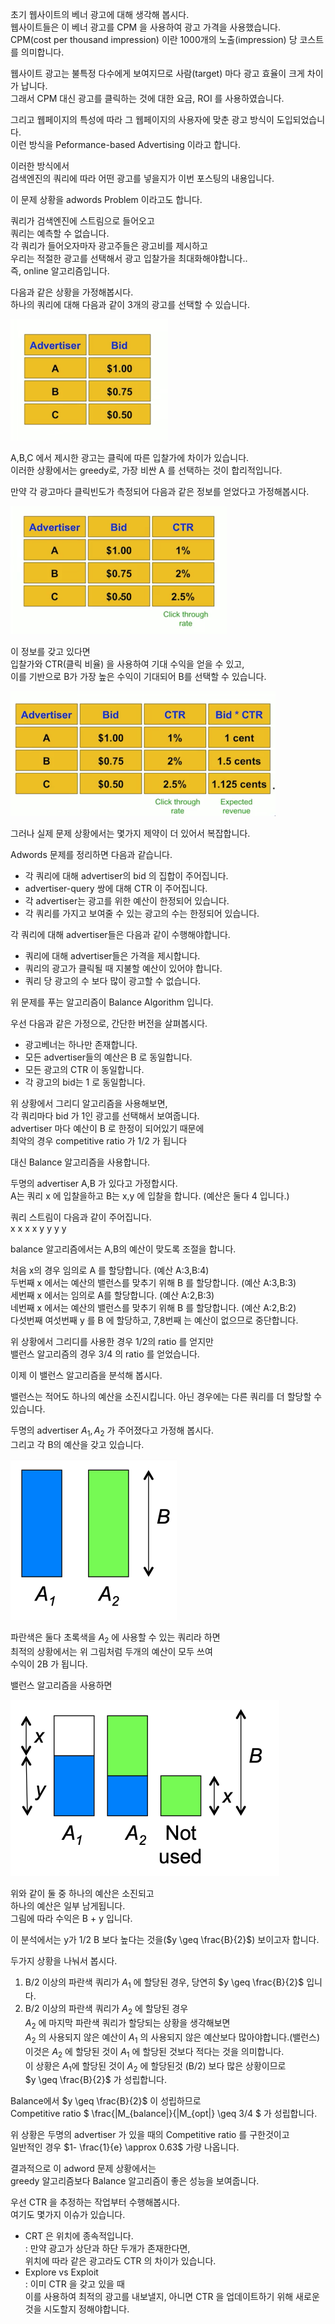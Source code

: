 

초기 웹사이트의 베너 광고에 대해 생각해 봅시다.  
웹사이트들은 이 베너 광고를 CPM 을 사용하여 광고 가격을 사용했습니다.  
CPM(cost per thousand impression) 이란 1000개의 노출(impression) 당 코스트를 의미합니다.  

웹사이트 광고는 불특정 다수에게 보여지므로 사람(target) 마다 광고 효율이 크게 차이가 납니다.   
그래서 CPM 대신 광고를 클릭하는 것에 대한 요금, ROI 를 사용하였습니다. 

그리고 웹페이지의 특성에 따라 그 웹페이지의 사용자에 맞춘 광고 방식이 도입되었습니다.  
이런 방식을 Peformance-based Advertising 이라고 합니다. 

이러한 방식에서  
검색엔진의 쿼리에 따라 어떤 광고를 넣을지가 이번 포스팅의 내용입니다.

이 문제 상황을 adwords Problem 이라고도 합니다.  

쿼리가 검색엔진에 스트림으로 들어오고  
쿼리는 예측할 수 없습니다.  
각 쿼리가 들어오자마자 광고주들은 광고비를 제시하고  
우리는 적절한 광고를 선택해서 광고 입찰가을 최대화해야합니다..  
즉, online 알고리즘입니다.

다음과 같은 상황을 가정해봅시다.  
하나의 쿼리에 대해 다음과 같이 3개의 광고를 선택할 수 있습니다. 

<img src="2020-07-23-d050.assets/image-20200727093445634.png" alt="image-20200727093445634" style="zoom:50%;" />

A,B,C 에서 제시한 광고는 클릭에 따른 입찰가에 차이가 있습니다.  
이러한 상황에서는 greedy로, 가장 비싼 A 를 선택하는 것이 합리적입니다.

만약 각 광고마다 클릭빈도가 측정되어 다음과 같은 정보를 얻었다고 가정해봅시다.

<img src="2020-07-23-d050.assets/image-20200727094845976.png" alt="image-20200727094845976" style="zoom:50%;" />

이 정보를 갖고 있다면  
입찰가와 CTR(클릭 비율) 을 사용하여 기대 수익을 얻을 수 있고,  
이를 기반으로 B가 가장 높은 수익이 기대되어 B를 선택할 수 있습니다.

<img src="2020-07-23-d050.assets/image-20200727095102363.png" alt="image-20200727095102363" style="zoom:50%;" />

그러나 실제 문제 상황에서는 몇가지 제약이 더 있어서 복잡합니다. 

Adwords 문제를 정리하면 다음과 같습니다.

- 각 쿼리에 대해 advertiser의 bid 의 집합이 주어집니다.
- advertiser-query 쌍에 대해 CTR 이 주어집니다.
- 각 advertiser는 광고를 위한 예산이 한정되어 있습니다.
- 각 쿼리를 가지고 보여줄 수 있는 광고의 수는 한정되어 있습니다.

각 쿼리에 대해 advertiser들은 다음과 같이 수행해야합니다.

- 쿼리에 대해 advertiser들은 가격을 제시합니다.
- 쿼리의 광고가 클릭될 때 지불할 예산이 있어야 합니다.
- 쿼리 당 광고의 수 보다 많이 광고할 수 없습니다.

위 문제를 푸는 알고리즘이 Balance Algorithm 입니다.

우선 다음과 같은 가정으로, 간단한 버전을 살펴봅시다.  

- 광고베너는 하나만 존재합니다.
- 모든 advertiser들의 예산은 B 로 동일합니다.  
- 모든 광고의 CTR 이 동일합니다.  
- 각 광고의 bid는 1 로 동일합니다.

위 상황에서 그리디 알고리즘을 사용해보면,  
각 쿼리마다 bid 가 1인 광고를 선택해서 보여줍니다.  
advertiser 마다 예산이 B 로 한정이 되어있기 때문에  
최악의 경우 competitive ratio 가 1/2 가 됩니다  

대신 Balance 알고리즘을 사용합니다.

두명의 advertiser A,B 가 있다고 가정합시다.  
A는 쿼리 x 에 입찰을하고 B는 x,y 에 입찰을 합니다. (예산은 둘다 4 입니다.)

쿼리 스트림이 다음과 같이 주어집니다.  
x x x x y y y y 

balance 알고리즘에서는 A,B의 예산이 맞도록 조절을 합니다.

처음 x의 경우 임의로 A 를 할당합니다. (예산 A:3,B:4)  
두번째 x 에서는 예산의 밸런스를 맞추기 위해 B 를 할당합니다.  (예산 A:3,B:3)  
세번째 x 에서는 임의로 A를 할당합니다. (예산 A:2,B:3)  
네번째 x 에서는 예산의 밸런스를 맞추기 위해 B 를 할당합니다.  (예산 A:2,B:2)  
다섯번째 여섯번째 y 를 B 에 할당하고, 7,8번째 는 예산이 없으므로 중단합니다.

위 상황에서 그리디를 사용한 경우 1/2의 ratio 를 얻지만  
밸런스 알고리즘의 경우 3/4 의 ratio 를 얻었습니다.

이제 이 밸런스 알고리즘을 분석해 봅시다.

밸런스는 적어도 하나의 예산을 소진시킵니다. 아닌 경우에는 다른 쿼리를 더 할당할 수 있습니다.

두명의 advertiser $A_1,A_2$ 가 주어졌다고 가정해 봅시다.  
그리고 각 B의 예산을 갖고 있습니다.  

<img src="2020-07-23-d050.assets/image-20200727105046652.png" alt="image-20200727105046652" style="zoom:50%;" />

파란색은 둘다 초록색을 $A_2$ 에 사용할 수 있는 쿼리라 하면  
최적의 상황에서는 위 그림처럼 두개의 예산이 모두 쓰여  
수익이 2B 가 됩니다. 

밸런스 알고리즘을 사용하면

<img src="2020-07-23-d050.assets/image-20200727105805491.png" alt="image-20200727105805491" style="zoom:50%;" />

위와 같이 둘 중 하나의 예산은 소진되고   
하나의 예산은 일부 남게됩니다.  
그림에 따라 수익은 B + y 입니다.

이 분석에서는 y가 1/2 B 보다 높다는 것을($y \geq \frac{B}{2}$) 보이고자 합니다.

두가지 상황을 나눠서 봅시다.

1. B/2 이상의 파란색 쿼리가 $A_1$ 에 할당된 경우, 당연히 $y \geq \frac{B}{2}$ 입니다. 
2. B/2 이상의 파란색 쿼리가 $A_2$ 에 할당된 경우  
   $A_2$ 에 마지막 파란색 쿼리가 할당되는 상황을 생각해보면  
   $A_2$ 의 사용되지 않은 예산이 $A_1$ 의 사용되지 않은 예산보다 많아야합니다.(밸런스)  
   이것은 $A_2$ 에 할당된 것이 $A_1$ 에 할당된 것보다 적다는 것을 의미합니다.  
   이 상황은 $A_1$에 할당된 것이 $A_2$ 에 할당된것 (B/2) 보다 많은 상황이므로  
   $y \geq \frac{B}{2}$ 가 성립합니다.

Balance에서 $y \geq \frac{B}{2}$ 이 성립하므로    
Competitive ratio $ \frac{|M_{balance|}{|M_{opt|} \geq 3/4 $ 가 성립합니다. 

위 상황은 두명의 advertiser 가 있을 때의 Competitive ratio 를 구한것이고  
일반적인 경우 $1- \frac{1}{e} \approx 0.63$ 가량 나옵니다.

결과적으로 이 adword 문제 상황에서는  
greedy 알고리즘보다 Balance 알고리즘이 좋은 성능을 보여줍니다.



 

우선 CTR 을 추정하는 작업부터 수행해봅시다.   
여기도 몇가지 이슈가 있습니다.   

- CRT 은 위치에 종속적입니다.  
  : 만약 광고가 상단과 하단 두개가 존재한다면,  
  위치에 따라 같은 광고라도 CTR 의 차이가 있습니다.
- Explore vs Exploit  
  : 이미 CTR 을 갖고 있을 때   
  이를 사용하여 최적의 광고를 내보낼지, 아니면 CTR 을 업데이트하기 위해 새로운 것을 시도할지 정해야합니다. 
